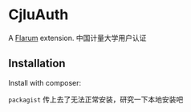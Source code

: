 # CjluAuth

A [Flarum](http://flarum.org) extension. 中国计量大学用户认证

## Installation

Install with composer:

`packagist` 传上去了无法正常安装，研究一下本地安装吧
